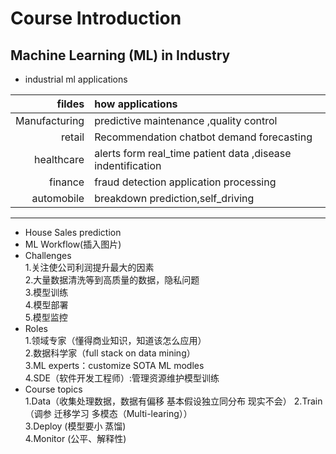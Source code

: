 # Course Introduction
## Machine Learning (ML) in Industry
- industrial ml applications

|fildes|how applications|
|------:|:--------------|
|Manufacturing|predictive maintenance ,quality control|
|retail| Recommendation chatbot demand forecasting |
|healthcare| alerts form real_time patient data ,disease indentification|
|finance | fraud detection application processing|
|automobile|breakdown prediction,self_driving|
***
- House Sales prediction
- ML Workflow(插入图片)
- Challenges  
1.关注使公司利润提升最大的因素  
2.大量数据清洗等到高质量的数据，隐私问题  
3.模型训练  
4.模型部署  
5.模型监控  
- Roles  
1.领域专家（懂得商业知识，知道该怎么应用）  
2.数据科学家（full stack on data mining）  
3.ML experts：customize SOTA ML modles   
4.SDE（软件开发工程师）:管理资源维护模型训练
- Course topics  
1.Data（收集处理数据，数据有偏移 基本假设独立同分布 现实不会）
2.Train（调参 迁移学习 多模态（Multi-learing））  
3.Deploy (模型要小 蒸馏)  
4.Monitor (公平、解释性)


